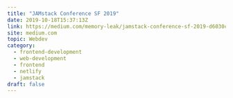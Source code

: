 ```yaml
---
title: "JAMstack Conference SF 2019"
date: 2019-10-18T15:37:13Z
link: https://medium.com/memory-leak/jamstack-conference-sf-2019-d6030cfe30e9?source=rss------jamstack-5&utm_medium=RSS&utm_source=hune
site: medium.com
topic: Webdev
category:
  - frontend-development
  - web-development
  - frontend
  - netlify
  - jamstack
draft: false
---
```

